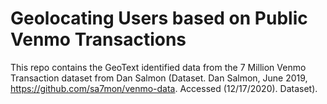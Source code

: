 # Geolocating Users based on Public Venmo Transactions 

This repo contains the GeoText identified data from the 7 Million Venmo Transaction dataset from Dan Salmon (Dataset. Dan Salmon, June 2019, https://github.com/sa7mon/venmo-data. Accessed (12/17/2020). Dataset). 
